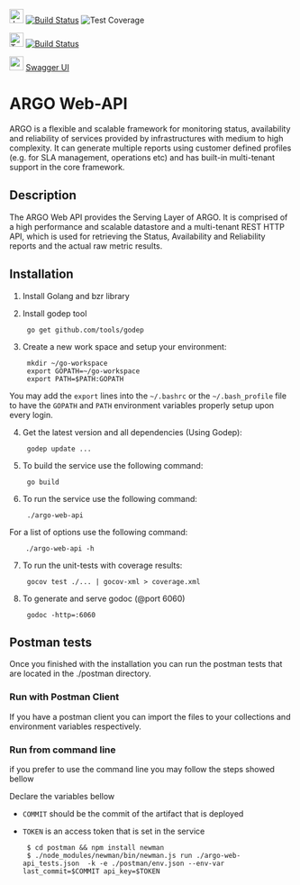<img src="https://jenkins.argo.grnet.gr/static/3c75a153/images/headshot.png" alt="Jenkins" width="25"/> [![Build Status](https://jenkins.argo.grnet.gr/job/argo-web-api_devel/badge/icon)](https://jenkins.argo.grnet.gr/job/argo-web-api_devel) ![Test Coverage](http://jenkins.argo.grnet.gr:9913/jenkins/c/http/jenkins.argo.grnet.gr/job/argo-web-api_devel)

<img src="https://s3.amazonaws.com/openshift-hub/production/quickstarts/26/travisci.png?1425058399" alt="Travis" width="25"/> [![Build Status](https://travis-ci.org/ARGOeu/argo-web-api.svg?branch=devel)](https://travis-ci.org/ARGOeu/argo-web-api)

<img src="http://cdn.slidesharecdn.com/profile-photo-Swagger-API-32x32.jpg?cb=1439244971" alt="swagger ui" width="25"/> [Swagger UI](https://api-doc.argo.grnet.gr/argo-web-api/)

# ARGO Web-API

ARGO is a flexible and scalable framework for monitoring status, availability and reliability of services provided by infrastructures with medium to high complexity. It can generate multiple reports using customer defined profiles (e.g. for SLA management, operations etc) and has built-in multi-tenant support in the core framework.

## Description 

The ARGO Web API provides the Serving Layer of ARGO. It is comprised of a high performance and scalable datastore and a multi-tenant REST HTTP API, which is used for retrieving the Status, Availability and Reliability reports and the actual raw metric results.


## Installation 

1. Install Golang and bzr library

2. Install godep tool

        go get github.com/tools/godep

3. Create a new work space and setup your environment:

        mkdir ~/go-workspace
        export GOPATH=~/go-workspace
        export PATH=$PATH:GOPATH

  You may add the `export` lines into the `~/.bashrc` or the `~/.bash_profile` file to have the `GOPATH` and `PATH` environment variables properly setup upon every login.

4. Get the latest version and all dependencies (Using Godep):

        godep update ...

5. To build the service use the following command:

        go build

6. To run the service use the following command:

        ./argo-web-api

  For a list of options use the following command:

        ./argo-web-api -h

7. To run the unit-tests with coverage results:

        gocov test ./... | gocov-xml > coverage.xml

8. To generate and serve godoc (@port 6060)

        godoc -http=:6060


## Postman tests
Once you finished with the installation you can run the postman tests that are located in the ./postman directory.

### Run with Postman Client
If you have a postman client you can import the files to your collections and environment variables respectively.

### Run from command line
if you prefer to use the command line you may follow the steps showed bellow

Declare the variables bellow
- `COMMIT` should be the commit of the artifact that is deployed
- `TOKEN` is an access token that is set in the service

       $ cd postman && npm install newman 
       $ ./node_modules/newman/bin/newman.js run ./argo-web-api_tests.json  -k -e ./postman/env.json --env-var last_commit=$COMMIT api_key=$TOKEN
